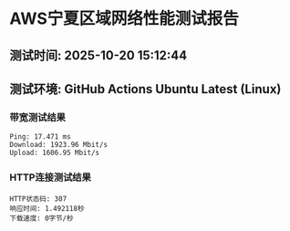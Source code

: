 # AWS宁夏区域网络性能测试报告
## 测试时间: 2025-10-20 15:12:44
## 测试环境: GitHub Actions Ubuntu Latest (Linux)

### 带宽测试结果
```
Ping: 17.471 ms
Download: 1923.96 Mbit/s
Upload: 1606.95 Mbit/s
```

### HTTP连接测试结果
```
HTTP状态码: 307
响应时间: 1.492118秒
下载速度: 0字节/秒
```


